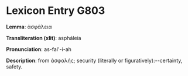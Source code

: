 # Lexicon Entry G803

**Lemma**: ἀσφάλεια

**Transliteration (xlit)**: aspháleia

**Pronunciation**: as-fal'-i-ah

**Description**:
from ἀσφαλής; security (literally or figuratively):--certainty, safety.
